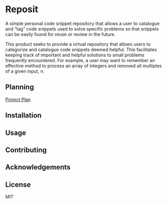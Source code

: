 # Reposit
A simple personal code snippet repository that allows a user to catalogue and “tag” code snippets used to solve specific problems so that snippets can be easily found for reuse or review in the future.

This product seeks to provide a virtual repository that allows users to categorize and catalogue code snippets deemed helpful. This facilitates keeping track of important and helpful solutions to small problems frequently encountered. For example, a user may want to remember an effective method to process an array of integers and removed all multiples of a given input, n.

## Planning
[Project Plan](/documents/Project-Plan.md)

## Installation
## Usage
## Contributing
## Acknowledgements
## License
MIT
